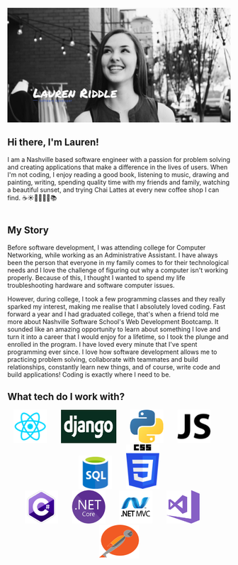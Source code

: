 ![ Logo ](./img/readme/LaurenB&W.png)

## Hi there, I'm Lauren!
I am a Nashville based software engineer with a passion for problem solving and creating applications that make a difference in the lives of users. When I'm not coding, I enjoy reading a good book, listening to music, drawing and painting, writing, spending quality time with my friends and family, watching a beautiful sunset, and trying Chai Lattes at every new coffee shop I can find. <span class="emoji">☕️☀️🦒📝🎶🎨📚</span><br/><br/>

## My Story
Before software development, I was attending college for Computer Networking, while working as an Administrative Assistant. I have always been the person that everyone in my family comes to for their technological needs and I love the challenge of figuring out why a computer isn't working properly. Because of this, I thought I wanted to spend my life troubleshooting hardware and software computer issues.<br>

However, during college, I took a few programming classes and they really sparked my interest, making me realise that I absolutely loved coding. Fast forward a year and I had graduated college, that's when a friend told me more about Nashville Software School's Web Development Bootcamp. It sounded like an amazing opportunity to learn about
something I love and turn it into a career that I would enjoy for a lifetime, so I took the plunge and enrolled in the program.
I have loved every minute that I've spent programming ever since. I love how software development allows me to practicing problem
solving, collaborate with teammates and build relationships, constantly learn new things, and of course, write code and build applications!
Coding is exactly where I need to be.

## What tech do I work with?

<div align="center"><img src="./img/react.png" alt="React.js" width="75" height="75" />&nbsp&nbsp&nbsp&nbsp&nbsp&nbsp&nbsp&nbsp<img src="./img/django.png" alt="Django" width="125" height="75" />&nbsp&nbsp&nbsp&nbsp&nbsp&nbsp&nbsp&nbsp<img src="./img/python.png" alt="Python" width="75" height="75" />&nbsp&nbsp&nbsp&nbsp&nbsp&nbsp&nbsp&nbsp<img src="./img/javascript.png" alt="Javascript" width="75" height="75" />&nbsp&nbsp&nbsp&nbsp&nbsp&nbsp&nbsp&nbsp<img src="./img/sql.png" alt="SQL" width="75" height="75" />&nbsp&nbsp&nbsp&nbsp&nbsp&nbsp&nbsp&nbsp<img src="./img/css3.png" alt="CSS" width="75" height="100" /></div>


<div align="center"><img src="./img/csharp.png" alt="csharp" width="75" height="75" />&nbsp&nbsp&nbsp&nbsp&nbsp&nbsp&nbsp&nbsp<img src="./img/dotnetcore.png" alt="dotnet" width="75" height="75" />&nbsp&nbsp&nbsp&nbsp&nbsp&nbsp&nbsp&nbsp<img src="./img/aspnetMVC.png" alt="aspnetMVC" width="75" height="75" />&nbsp&nbsp&nbsp&nbsp&nbsp&nbsp&nbsp&nbsp<img src="./img/visualstudiocsharp.png" alt="visualstudiocsharp" width="75" height="75" />&nbsp&nbsp&nbsp&nbsp&nbsp&nbsp&nbsp&nbsp<img src="./img/postman.png" alt="Postman" width="90" height="75"/></div>



